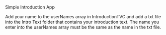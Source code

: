 Simple Introduction App

Add your name to the userNames array in IntroductionTVC and add a txt file into the Intro Text folder that contains your introduction text. The name you enter into the userNames array must be the same as the name in the txt file.
